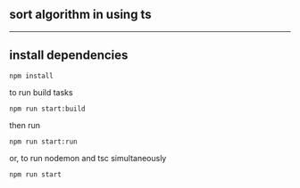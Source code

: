 ## sort algorithm in using ts

---

## install dependencies

```
npm install
```

to run build tasks

```
npm run start:build
```

then run

```
npm run start:run
```

or, to run nodemon and tsc simultaneously

```
npm run start
```
